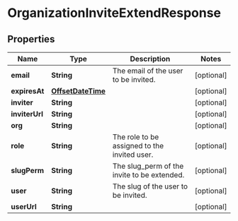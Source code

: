 
# OrganizationInviteExtendResponse

## Properties
Name | Type | Description | Notes
------------ | ------------- | ------------- | -------------
**email** | **String** | The email of the user to be invited. |  [optional]
**expiresAt** | [**OffsetDateTime**](OffsetDateTime.md) |  |  [optional]
**inviter** | **String** |  |  [optional]
**inviterUrl** | **String** |  |  [optional]
**org** | **String** |  |  [optional]
**role** | **String** | The role to be assigned to the invited user. |  [optional]
**slugPerm** | **String** | The slug_perm of the invite to be extended. |  [optional]
**user** | **String** | The slug of the user to be invited. |  [optional]
**userUrl** | **String** |  |  [optional]




